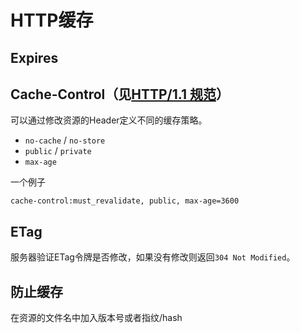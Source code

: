 # HTTP缓存
## Expires

## Cache-Control（见[HTTP/1.1 规范](https://www.w3.org/Protocols/rfc2616/rfc2616-sec14.html#sec14.9)）
可以通过修改资源的Header定义不同的缓存策略。  
- `no-cache` / `no-store`
- `public` / `private`
- `max-age`

一个例子
```text
cache-control:must_revalidate, public, max-age=3600
```

## ETag
服务器验证ETag令牌是否修改，如果没有修改则返回`304 Not Modified`。

## 防止缓存
在资源的文件名中加入版本号或者指纹/hash

